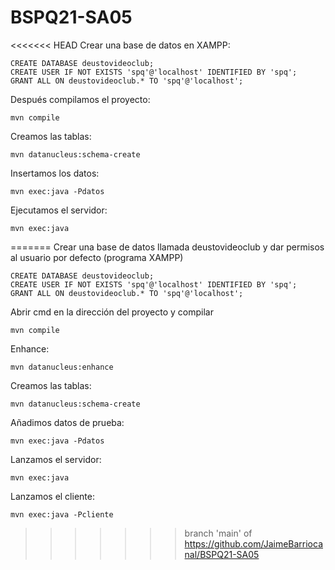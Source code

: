 # BSPQ21-SA05

<<<<<<< HEAD
Crear una base de datos en XAMPP:

    CREATE DATABASE deustovideoclub;
    CREATE USER IF NOT EXISTS 'spq'@'localhost' IDENTIFIED BY 'spq';
    GRANT ALL ON deustovideoclub.* TO 'spq'@'localhost';
    
Después compilamos el proyecto:

    mvn compile

Creamos las tablas:

    mvn datanucleus:schema-create

Insertamos los datos:

    mvn exec:java -Pdatos

Ejecutamos el servidor:

    mvn exec:java
=======
Crear una base de datos llamada deustovideoclub y dar permisos al usuario por defecto (programa XAMPP)

    CREATE DATABASE deustovideoclub;
    CREATE USER IF NOT EXISTS 'spq'@'localhost' IDENTIFIED BY 'spq';
    GRANT ALL ON deustovideoclub.* TO 'spq'@'localhost';

Abrir cmd en la dirección del proyecto y compilar

    mvn compile
    
Enhance:

    mvn datanucleus:enhance
    
Creamos las tablas:

    mvn datanucleus:schema-create
    
Añadimos datos de prueba:

    mvn exec:java -Pdatos
    
Lanzamos el servidor:

    mvn exec:java
    
Lanzamos el cliente:

    mvn exec:java -Pcliente
>>>>>>> branch 'main' of https://github.com/JaimeBarriocanal/BSPQ21-SA05
